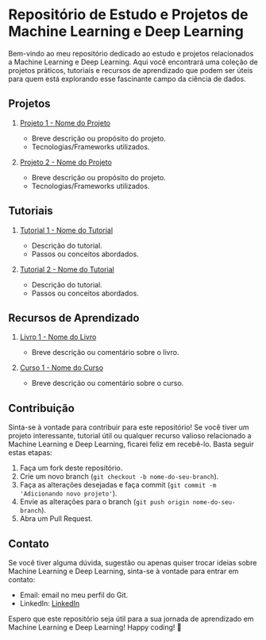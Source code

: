 # Repositório de Estudo e Projetos de Machine Learning e Deep Learning

Bem-vindo ao meu repositório dedicado ao estudo e projetos relacionados a Machine Learning e Deep Learning. Aqui você encontrará uma coleção de projetos práticos, tutoriais e recursos de aprendizado que podem ser úteis para quem está explorando esse fascinante campo da ciência de dados.

## Projetos

1. [Projeto 1 - Nome do Projeto](link_do_projeto1)
   - Breve descrição ou propósito do projeto.
   - Tecnologias/Frameworks utilizados.

2. [Projeto 2 - Nome do Projeto](link_do_projeto2)
   - Breve descrição ou propósito do projeto.
   - Tecnologias/Frameworks utilizados.

## Tutoriais

1. [Tutorial 1 - Nome do Tutorial](link_do_tutorial1)
   - Descrição do tutorial.
   - Passos ou conceitos abordados.

2. [Tutorial 2 - Nome do Tutorial](link_do_tutorial2)
   - Descrição do tutorial.
   - Passos ou conceitos abordados.

## Recursos de Aprendizado

1. [Livro 1 - Nome do Livro](link_do_livro1)
   - Breve descrição ou comentário sobre o livro.

2. [Curso 1 - Nome do Curso](link_do_curso1)
   - Breve descrição ou comentário sobre o curso.

## Contribuição

Sinta-se à vontade para contribuir para este repositório! Se você tiver um projeto interessante, tutorial útil ou qualquer recurso valioso relacionado a Machine Learning e Deep Learning, ficarei feliz em recebê-lo. Basta seguir estas etapas:

1. Faça um fork deste repositório.
2. Crie um novo branch (`git checkout -b nome-do-seu-branch`).
3. Faça as alterações desejadas e faça commit (`git commit -m 'Adicionando novo projeto'`).
4. Envie as alterações para o branch (`git push origin nome-do-seu-branch`).
5. Abra um Pull Request.

## Contato

Se você tiver alguma dúvida, sugestão ou apenas quiser trocar ideias sobre Machine Learning e Deep Learning, sinta-se à vontade para entrar em contato:

- Email: email no meu perfil do Git.
- LinkedIn: [LinkedIn](https://www.linkedin.com/in/roniel-nunes-59b2251b6/)

Espero que este repositório seja útil para a sua jornada de aprendizado em Machine Learning e Deep Learning! Happy coding! 🚀
